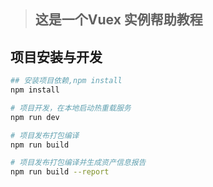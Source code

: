 > ## 这是一个Vuex 实例帮助教程


## 项目安装与开发

``` bash
## 安装项目依赖,npm install
npm install

# 项目开发，在本地启动热重载服务
npm run dev

# 项目发布打包编译
npm run build

# 项目发布打包编译并生成资产信息报告
npm run build --report
```
